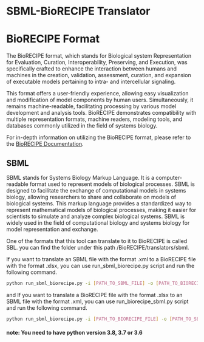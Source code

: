 # SBML-BioRECIPE Translator
# BioRECIPE Format

The BioRECIPE format, which stands for Biological system Representation for Evaluation, Curation, Interoperability, Preserving, and Execution, was specifically crafted to enhance the interaction between humans and machines in the creation, validation, assessment, curation, and expansion of executable models pertaining to intra- and intercellular signaling.

This format offers a user-friendly experience, allowing easy visualization and modification of model components by human users. Simultaneously, it remains machine-readable, facilitating processing by various model development and analysis tools. BioRECIPE demonstrates compatibility with multiple representation formats, machine readers, modeling tools, and databases commonly utilized in the field of systems biology.

For in-depth information on utilizing the BioRECIPE format, please refer to the [BioRECIPE Documentation](https://melody-biorecipe.readthedocs.io/en/latest/index.html).

## SBML
SBML stands for Systems Biology Markup Language. It is a computer-readable format used to represent models of biological processes. SBML is designed to facilitate the exchange of computational models in systems biology, allowing researchers to share and collaborate on models of biological systems. This markup language provides a standardized way to represent mathematical models of biological processes, making it easier for scientists to simulate and analyze complex biological systems. SBML is widely used in the field of computational biology and systems biology for model representation and exchange.

One of the formats that this tool can translate to it to BioRECIPE is called SBL. 
you can find the folder under this path /BioRECIPE/translators/sbml.

If you want to translate an SBML file with the format .xml to a BioRECIPE file with the format .xlsx, you can use run_sbml_biorecipe.py script and run the following command. 
```bash
python run_sbml_biorecipe.py -i [PATH_TO_SBML_FILE] -o [PATH_TO_BIORECIPE_FILE]
```
and If you want to translate a BioRECIPE file with the format .xlsx to an SBML file with the format .xml, you can use run_biorecipe_sbml.py script and run the following command. 
```bash
python run_sbml_biorecipe.py -i [PATH_TO_BIORECIPE_FILE] -o [PATH_TO_SBML_FILE]
```
#### note: You need to have python version 3.8, 3.7 or 3.6 
